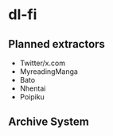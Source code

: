 # dl-fi

## Planned extractors
* Twitter/x.com
* MyreadingManga
* Bato
* Nhentai
* Poipiku

## Archive System